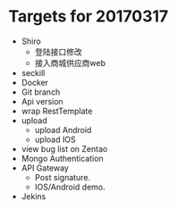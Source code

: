 # Targets for 20170317

- Shiro
  - 登陆接口修改
  - 接入商城供应商web
- seckill
- Docker
- Git branch
- Api version
- wrap RestTemplate
- upload
  - upload Android
  - upload IOS
- view bug list on Zentao
- Mongo Authentication
- API Gateway
  - Post signature.
  - IOS/Android demo.
- Jekins

